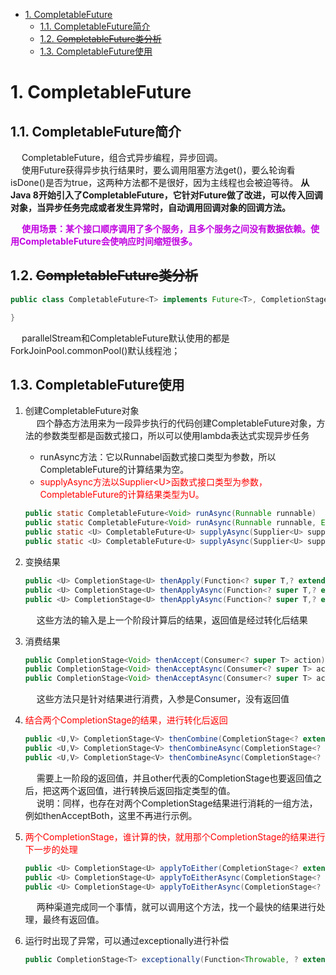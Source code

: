 <!-- TOC -->

- [1. CompletableFuture<T>](#1-completablefuturet)
    - [1.1. CompletableFuture简介](#11-completablefuture简介)
    - [1.2. ~~CompletableFuture类分析~~](#12-completablefuture类分析)
    - [1.3. CompletableFuture使用](#13-completablefuture使用)

<!-- /TOC -->

# 1. CompletableFuture<T>  
<!-- 
异步神器CompletableFuture 
https://mp.weixin.qq.com/s/pQsWfME5QrHhp4xKS4WSrA
异步编程
https://mp.weixin.qq.com/s/gm9ps7YDqxkysCCNNUKFeA

除了串行执行外，多个CompletableFuture还可以并行执行。
https://www.liaoxuefeng.com/wiki/1252599548343744/1306581182447650

上个礼拜我们线上有个接口比较慢，这个接口在刚开始响应时间是正常的。但随着数据量的增多，响应时间变慢了。

这个接口里面顺序调用了2个服务，且2个服务之间没有数据依赖。我就用CompletableFuture把调用2个服务的过程异步化了一下，响应时间也基本上缩短为原来的一半，问题解决。


&emsp; parallelStream和CompletableFuture默认使用的都是ForkJoinPool.commonPool()默认线程池；  
&emsp; 对集合进行并行计算有两种方式：  

* 转化为并行流，利用map开展工作。  
* 取出每一个元素，创建线程，在CompletableFuture内对其进行操作  

&emsp; 后者提供了更多的灵活性，可以调整线程池的大小，而这能使整体的计算不会因为线程都在等待I/O而发生阻塞。  
&emsp; 那么如何选择呢，建议如下：  

* 进行计算密集型的操作，并且没有I/O，那么推荐使用Stream接口，因为实现简单，同时效率也可能是最高的(如果所有的线程都是计算密集型的，那就没有必要创建比处理器核数更多的线程)。  
* 如果并行操作涉及到I/O的操作(网络连接，请求等)，那么使用CompletableFuture灵活性更好，通过控制线程数量来优化程序的运行。  
-->
## 1.1. CompletableFuture简介
&emsp; CompletableFuture，组合式异步编程，异步回调。  
&emsp; 使用Future获得异步执行结果时，要么调用阻塞方法get()，要么轮询看isDone()是否为true，这两种方法都不是很好，因为主线程也会被迫等待。 **从Java 8开始引入了CompletableFuture，它针对Future做了改进，可以传入回调对象，当异步任务完成或者发生异常时，自动调用回调对象的回调方法。**  

&emsp; **<font color = "clime">使用场景：某个接口顺序调用了多个服务，且多个服务之间没有数据依赖。使用CompletableFuture会使响应时间缩短很多。</font>**    

## 1.2. ~~CompletableFuture类分析~~

```java
public class CompletableFuture<T> implements Future<T>, CompletionStage<T> {

}
```
&emsp; parallelStream和CompletableFuture默认使用的都是ForkJoinPool.commonPool()默认线程池；  

## 1.3. CompletableFuture使用  
<!-- 
&emsp; CompletableFuture还提供了了一些非常有用的操作例如，thenApply(),thenCompose(),thenCombine()等。  

* thenApply()是操作完成后将结果传入进行转换
* thenCompose()是对两个异步操作进行串联，第一个操作完成时，对第一个CompletableFuture对象调用thenCompose，并向其传递一个函数。当第一个* CompletableFuture执行完毕后，它的结果将作为该函数的参数，这个函数的返回值是以第一个CompletableFuture的返回做输入计算出第二个CompletableFuture对象。
* thenCombine()会异步执行两个CompletableFuture任务，然后等待它们计算出结果后再进行计算。
-->
<!-- 
https://www.cnblogs.com/happyliu/p/9462703.html
-->

1. 创建CompletableFuture对象  
    &emsp; 四个静态方法用来为一段异步执行的代码创建CompletableFuture对象，方法的参数类型都是函数式接口，所以可以使用lambda表达式实现异步任务  

    * runAsync方法：它以Runnabel函数式接口类型为参数，所以CompletableFuture的计算结果为空。  
    * <font color = "red">supplyAsync方法以Supplier<U\>函数式接口类型为参数，CompletableFuture的计算结果类型为U。</font>  

    ```java
    public static CompletableFuture<Void> runAsync(Runnable runnable)
    public static CompletableFuture<Void> runAsync(Runnable runnable, Executor executor)
    public static <U> CompletableFuture<U> supplyAsync(Supplier<U> supplier)
    public static <U> CompletableFuture<U> supplyAsync(Supplier<U> supplier, Executor executor)
    ```

2. 变换结果

    ```java
    public <U> CompletionStage<U> thenApply(Function<? super T,? extends U> fn);
    public <U> CompletionStage<U> thenApplyAsync(Function<? super T,? extends U> fn);
    public <U> CompletionStage<U> thenApplyAsync(Function<? super T,? extends U> fn,Executor executor);
    ```
    &emsp; 这些方法的输入是上一个阶段计算后的结果，返回值是经过转化后结果  


3. 消费结果  

    ```java
    public CompletionStage<Void> thenAccept(Consumer<? super T> action);
    public CompletionStage<Void> thenAcceptAsync(Consumer<? super T> action);
    public CompletionStage<Void> thenAcceptAsync(Consumer<? super T> action,Executor executor);
    ```
    &emsp; 这些方法只是针对结果进行消费，入参是Consumer，没有返回值

4. <font color = "red">结合两个CompletionStage的结果，进行转化后返回</font>  

    ```java
    public <U,V> CompletionStage<V> thenCombine(CompletionStage<? extends U> other,BiFunction<? super T,? super U,? extends V> fn);
    public <U,V> CompletionStage<V> thenCombineAsync(CompletionStage<? extends U> other,BiFunction<? super T,? super U,? extends V> fn);
    public <U,V> CompletionStage<V> thenCombineAsync(CompletionStage<? extends U> other,BiFunction<? super T,? super U,? extends V> fn,Executor executor);
    ```
    &emsp; 需要上一阶段的返回值，并且other代表的CompletionStage也要返回值之后，把这两个返回值，进行转换后返回指定类型的值。  
    &emsp; 说明：同样，也存在对两个CompletionStage结果进行消耗的一组方法，例如thenAcceptBoth，这里不再进行示例。  

5. <font color = "red">两个CompletionStage，谁计算的快，就用那个CompletionStage的结果进行下一步的处理</font>  

    ```java
    public <U> CompletionStage<U> applyToEither(CompletionStage<? extends T> other,Function<? super T, U> fn);
    public <U> CompletionStage<U> applyToEitherAsync(CompletionStage<? extends T> other,Function<? super T, U> fn);
    public <U> CompletionStage<U> applyToEitherAsync(CompletionStage<? extends T> other,Function<? super T, U> fn,Executor executor);
    ```
    &emsp; 两种渠道完成同一个事情，就可以调用这个方法，找一个最快的结果进行处理，最终有返回值。  

6. 运行时出现了异常，可以通过exceptionally进行补偿  

    ```java
    public CompletionStage<T> exceptionally(Function<Throwable, ? extends T> fn);
    ```
